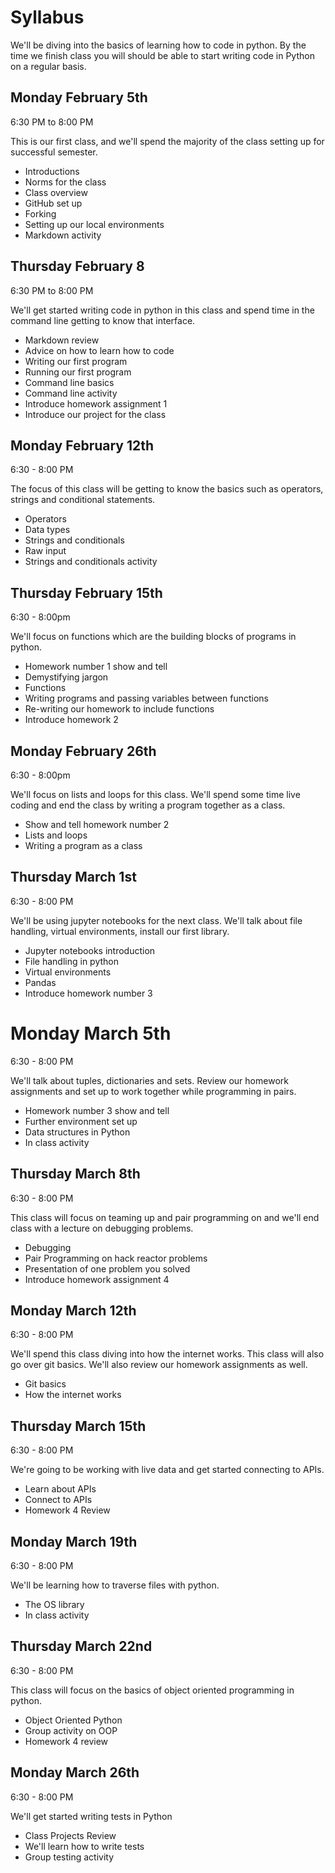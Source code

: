 # Syllabus

We'll be diving into the basics of learning how to code in python. By the time we finish class you will should be able to start writing code in Python on a regular basis.

## Monday February 5th
6:30 PM to 8:00 PM

This is our first class, and we'll spend the majority of the class setting up for successful semester.

- Introductions
- Norms for the class
- Class overview
- GitHub set up
- Forking
- Setting up our local environments
- Markdown activity

## Thursday February 8
6:30 PM to 8:00 PM

We'll get started writing code in python in this class and spend time in the command line getting to know that interface.

- Markdown review
- Advice on how to learn how to code
- Writing our first program
- Running our first program
- Command line basics
- Command line activity
- Introduce homework assignment 1
- Introduce our project for the class

## Monday February 12th
6:30 - 8:00 PM

The focus of this class will be getting to know the basics such as operators, strings and conditional statements.

- Operators
- Data types
- Strings and conditionals
- Raw input
- Strings and conditionals activity

## Thursday February 15th
6:30 - 8:00pm

We'll focus on functions which are the building blocks of programs in python.

- Homework number 1 show and tell
- Demystifying jargon
- Functions
- Writing programs and passing variables between functions
- Re-writing our homework to include functions
- Introduce homework 2

## Monday February 26th
6:30 - 8:00pm

We'll focus on lists and loops for this class. We'll spend some time live coding and end the class by writing a program together as a class.

- Show and tell homework number 2
- Lists and loops
- Writing a program as a class

## Thursday March 1st
6:30 - 8:00 PM

We'll be using jupyter notebooks for the next class. We'll talk about file handling, virtual environments, install our first library.

- Jupyter notebooks introduction
- File handling in python
- Virtual environments
- Pandas
- Introduce homework number 3

# Monday March 5th
6:30 - 8:00 PM

We'll talk about tuples, dictionaries and sets. Review our homework assignments and set up to work together while programming in pairs.

- Homework number 3 show and tell
- Further environment set up
- Data structures in Python
- In class activity

## Thursday March 8th
6:30 - 8:00 PM

This class will focus on teaming up and pair programming on and we'll end class with a lecture on debugging problems.

- Debugging
- Pair Programming on hack reactor problems
- Presentation of one problem you solved
- Introduce homework assignment 4

## Monday March 12th
6:30 - 8:00 PM

We'll spend this class diving into how the internet works. This class will also go over git basics. We'll also review our homework assignments as well.

- Git basics
- How the internet works

## Thursday March 15th
6:30 - 8:00 PM

We're going to be working with live data and get started connecting to APIs.

- Learn about APIs
- Connect to APIs
- Homework 4 Review

## Monday March 19th
6:30 - 8:00 PM

We'll be learning how to traverse files with python.

- The OS library
- In class activity

## Thursday March 22nd
6:30 - 8:00 PM

This class will focus on the basics of object oriented programming in python.

- Object Oriented Python
- Group activity on OOP
- Homework 4 review

## Monday March 26th
6:30 - 8:00 PM

We'll get started writing tests in Python

- Class Projects Review
- We'll learn how to write tests
- Group testing activity
